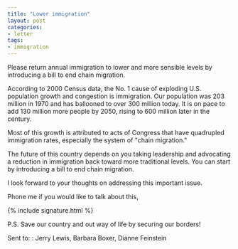 ```yaml
---
title: "Lower immigration"
layout: post
categories:
- letter
tags:
- immigration
---
```


Please return annual immigration to lower and more sensible levels by introducing a bill to end chain migration.

According to 2000 Census data, the No. 1 cause of exploding U.S. population growth and congestion is immigration. Our population was 203 million in 1970 and has ballooned to over 300 million today. It is on pace to add 130 million more people by 2050, rising to 600 million later in the century.

Most of this growth is attributed to acts of Congress that have quadrupled immigration rates, especially the system of "chain migration."

The future of this country depends on you taking leadership and advocating a reduction in immigration back toward more traditional levels. You can start by introducing a bill to end chain migration.

I look forward to your thoughts on addressing this important issue.

Phone me if you would like to talk about this,

{% include signature.html %}

P.S. Save our country and out way of life by securing our borders!

Sent to:
: Jerry Lewis, Barbara Boxer, Dianne Feinstein
